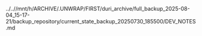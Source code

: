 ../..//mnt/h/ARCHIVE/.UNWRAP/FIRST/duri_archive/full_backup_2025-08-04_15-17-21/backup_repository/current_state_backup_20250730_185500/DEV_NOTES.md